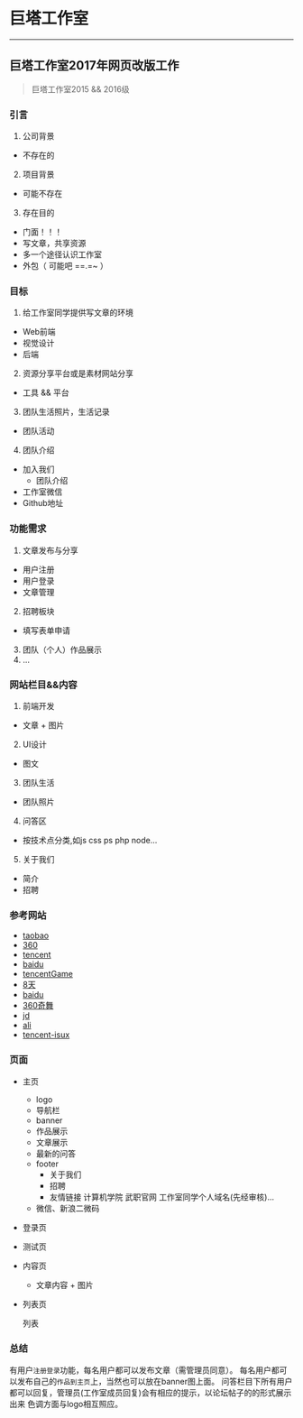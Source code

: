 
# 巨塔工作室

---


## 巨塔工作室2017年网页改版工作

> 巨塔工作室2015 && 2016级

### 引言

1. 公司背景
  -	不存在的

2. 项目背景
  -	可能不存在

3. 存在目的
  -	门面！！！
  -	写文章，共享资源
  -	多一个途径认识工作室
  -	外包（ 可能吧 ==.=~ ）
 

### 目标

1. 给工作室同学提供写文章的环境
  -	Web前端
  -	视觉设计
  -	后端

2. 资源分享平台或是素材网站分享
  -	工具 && 平台

3. 团队生活照片，生活记录
  -	团队活动

4. 团队介绍
  -	加入我们
	- 团队介绍
  -	工作室微信
  -	Github地址

### 功能需求

1. 文章发布与分享
  -	用户注册
  -	用户登录
  -	文章管理
2. 招聘板块
  -	填写表单申请
3. 团队（个人）作品展示
4. …
 

### 网站栏目&&内容

1. 前端开发
  -	文章  +  图片
2. UI设计
  -	图文
3. 团队生活
  -	团队照片
4. 问答区
  - 按技术点分类,如js css ps php node...
5. 关于我们
  -	简介
  -	招聘

### 参考网站

- [taobao][1]
- [360][2]
- [tencent][3]
- [baidu][4]
- [tencentGame][5]
- [8天][6]
- [baidu][7]
- [360奇舞][8]
- [jd][9]
- [ali][10]
- [tencent-isux][11]

[1]: http://taobaofed.org
[2]: http://uxc.360.cn
[3]: http://cdc.tencent.com
[4]: http://mux.baidu.com
[5]: http://tgideas.qq.com
[6]: http://ued.8dol.com
[7]: http://fex.baidu.com
[8]: https://75team.com
[9]: https://jdc.jd.com/team
[10]: http://www.alloyteam.com
[11]: https://isux.tencent.com

### 页面

- 主页
  - logo
  - 导航栏
  - banner
  - 作品展示
  - 文章展示
  - 最新的问答
  - footer
    - 关于我们
    - 招聘
    - 友情链接
      计算机学院
      武职官网
      工作室同学个人域名(先经审核)...
  - 微信、新浪二微码


- 登录页

- 测试页

- 内容页

  - 文章内容 + 图片

- 列表页

  列表

### 总结

  有用户`注册登录`功能，每名用户都可以发布文章（需管理员同意）。
  每名用户都可以发布自己的`作品到主页`上，当然也可以放在banner图上面。
  问答栏目下所有用户都可以回复，管理员(工作室成员回复)会有相应的提示，以论坛帖子的的形式展示出来
  色调方面与logo相互照应。
